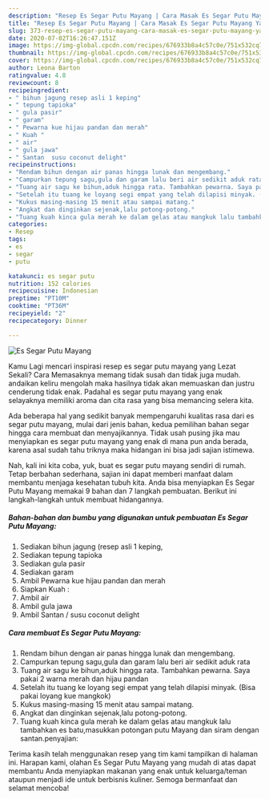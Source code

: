 ```yaml
---
description: "Resep Es Segar Putu Mayang | Cara Masak Es Segar Putu Mayang Yang Menggugah Selera"
title: "Resep Es Segar Putu Mayang | Cara Masak Es Segar Putu Mayang Yang Menggugah Selera"
slug: 373-resep-es-segar-putu-mayang-cara-masak-es-segar-putu-mayang-yang-menggugah-selera
date: 2020-07-02T16:26:47.151Z
image: https://img-global.cpcdn.com/recipes/676933b8a4c57c0e/751x532cq70/es-segar-putu-mayang-foto-resep-utama.jpg
thumbnail: https://img-global.cpcdn.com/recipes/676933b8a4c57c0e/751x532cq70/es-segar-putu-mayang-foto-resep-utama.jpg
cover: https://img-global.cpcdn.com/recipes/676933b8a4c57c0e/751x532cq70/es-segar-putu-mayang-foto-resep-utama.jpg
author: Leona Barton
ratingvalue: 4.8
reviewcount: 8
recipeingredient:
- " bihun jagung resep asli 1 keping"
- " tepung tapioka"
- " gula pasir"
- " garam"
- " Pewarna kue hijau pandan dan merah"
- " Kuah "
- " air"
- " gula jawa"
- " Santan  susu coconut delight"
recipeinstructions:
- "Rendam bihun dengan air panas hingga lunak dan mengembang."
- "Campurkan tepung sagu,gula dan garam lalu beri air sedikit aduk rata"
- "Tuang air sagu ke bihun,aduk hingga rata. Tambahkan pewarna. Saya pakai 2 warna merah dan hijau pandan"
- "Setelah itu tuang ke loyang segi empat yang telah dilapisi minyak. (Bisa pakai loyang kue mangkok)"
- "Kukus masing-masing 15 menit atau sampai matang."
- "Angkat dan dinginkan sejenak,lalu potong-potong."
- "Tuang kuah kinca gula merah ke dalam gelas atau mangkuk lalu tambahkan es batu,masukkan potongan putu Mayang dan siram dengan santan.penyajian:"
categories:
- Resep
tags:
- es
- segar
- putu

katakunci: es segar putu 
nutrition: 152 calories
recipecuisine: Indonesian
preptime: "PT10M"
cooktime: "PT36M"
recipeyield: "2"
recipecategory: Dinner

---
```



![Es Segar Putu Mayang](https://img-global.cpcdn.com/recipes/676933b8a4c57c0e/751x532cq70/es-segar-putu-mayang-foto-resep-utama.jpg)

Kamu Lagi mencari inspirasi resep es segar putu mayang yang Lezat Sekali? Cara Memasaknya memang tidak susah dan tidak juga mudah. andaikan keliru mengolah maka hasilnya tidak akan memuaskan dan justru cenderung tidak enak. Padahal es segar putu mayang yang enak selayaknya memiliki aroma dan cita rasa yang bisa memancing selera kita.



Ada beberapa hal yang sedikit banyak mempengaruhi kualitas rasa dari es segar putu mayang, mulai dari jenis bahan, kedua pemilihan bahan segar hingga cara membuat dan menyajikannya. Tidak usah pusing jika mau menyiapkan es segar putu mayang yang enak di mana pun anda berada, karena asal sudah tahu triknya maka hidangan ini bisa jadi sajian istimewa.


Nah, kali ini kita coba, yuk, buat es segar putu mayang sendiri di rumah. Tetap berbahan sederhana, sajian ini dapat memberi manfaat dalam membantu menjaga kesehatan tubuh kita. Anda bisa menyiapkan Es Segar Putu Mayang memakai 9 bahan dan 7 langkah pembuatan. Berikut ini langkah-langkah untuk membuat hidangannya.

<!--inarticleads1-->

##### Bahan-bahan dan bumbu yang digunakan untuk pembuatan Es Segar Putu Mayang:

1. Sediakan  bihun jagung (resep asli 1 keping,
1. Sediakan  tepung tapioka
1. Sediakan  gula pasir
1. Sediakan  garam
1. Ambil  Pewarna kue hijau pandan dan merah
1. Siapkan  Kuah :
1. Ambil  air
1. Ambil  gula jawa
1. Ambil  Santan / susu coconut delight




<!--inarticleads2-->

##### Cara membuat Es Segar Putu Mayang:

1. Rendam bihun dengan air panas hingga lunak dan mengembang.
1. Campurkan tepung sagu,gula dan garam lalu beri air sedikit aduk rata
1. Tuang air sagu ke bihun,aduk hingga rata. Tambahkan pewarna. Saya pakai 2 warna merah dan hijau pandan
1. Setelah itu tuang ke loyang segi empat yang telah dilapisi minyak. (Bisa pakai loyang kue mangkok)
1. Kukus masing-masing 15 menit atau sampai matang.
1. Angkat dan dinginkan sejenak,lalu potong-potong.
1. Tuang kuah kinca gula merah ke dalam gelas atau mangkuk lalu tambahkan es batu,masukkan potongan putu Mayang dan siram dengan santan.penyajian:




Terima kasih telah menggunakan resep yang tim kami tampilkan di halaman ini. Harapan kami, olahan Es Segar Putu Mayang yang mudah di atas dapat membantu Anda menyiapkan makanan yang enak untuk keluarga/teman ataupun menjadi ide untuk berbisnis kuliner. Semoga bermanfaat dan selamat mencoba!
